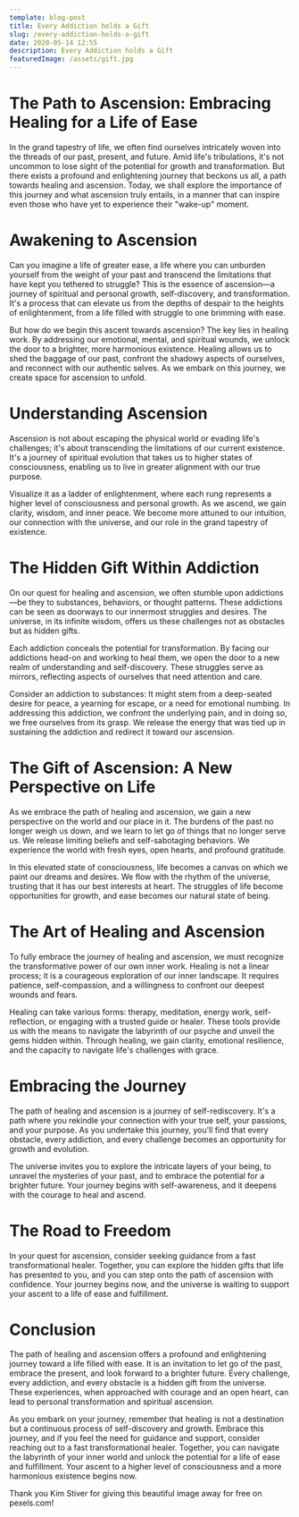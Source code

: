 ```yaml
---
template: blog-post
title: Every Addiction holds a Gift
slug: /every-addiction-holds-a-gift
date: 2020-05-14 12:55
description: Every Addiction holds a Gift
featuredImage: /assets/gift.jpg
---
```


# The Path to Ascension: Embracing Healing for a Life of Ease

In the grand tapestry of life, we often find ourselves intricately woven into the threads of our past, present, and future. Amid life's tribulations, it's not uncommon to lose sight of the potential for growth and transformation. But there exists a profound and enlightening journey that beckons us all, a path towards healing and ascension. Today, we shall explore the importance of this journey and what ascension truly entails, in a manner that can inspire even those who have yet to experience their "wake-up" moment.

# Awakening to Ascension

Can you imagine a life of greater ease, a life where you can unburden yourself from the weight of your past and transcend the limitations that have kept you tethered to struggle? This is the essence of ascension—a journey of spiritual and personal growth, self-discovery, and transformation. It's a process that can elevate us from the depths of despair to the heights of enlightenment, from a life filled with struggle to one brimming with ease.

But how do we begin this ascent towards ascension? The key lies in healing work. By addressing our emotional, mental, and spiritual wounds, we unlock the door to a brighter, more harmonious existence. Healing allows us to shed the baggage of our past, confront the shadowy aspects of ourselves, and reconnect with our authentic selves. As we embark on this journey, we create space for ascension to unfold.

# Understanding Ascension

Ascension is not about escaping the physical world or evading life's challenges; it's about transcending the limitations of our current existence. It's a journey of spiritual evolution that takes us to higher states of consciousness, enabling us to live in greater alignment with our true purpose.

Visualize it as a ladder of enlightenment, where each rung represents a higher level of consciousness and personal growth. As we ascend, we gain clarity, wisdom, and inner peace. We become more attuned to our intuition, our connection with the universe, and our role in the grand tapestry of existence.

# The Hidden Gift Within Addiction

On our quest for healing and ascension, we often stumble upon addictions—be they to substances, behaviors, or thought patterns. These addictions can be seen as doorways to our innermost struggles and desires. The universe, in its infinite wisdom, offers us these challenges not as obstacles but as hidden gifts.

Each addiction conceals the potential for transformation. By facing our addictions head-on and working to heal them, we open the door to a new realm of understanding and self-discovery. These struggles serve as mirrors, reflecting aspects of ourselves that need attention and care.

Consider an addiction to substances: It might stem from a deep-seated desire for peace, a yearning for escape, or a need for emotional numbing. In addressing this addiction, we confront the underlying pain, and in doing so, we free ourselves from its grasp. We release the energy that was tied up in sustaining the addiction and redirect it toward our ascension.

# The Gift of Ascension: A New Perspective on Life

As we embrace the path of healing and ascension, we gain a new perspective on the world and our place in it. The burdens of the past no longer weigh us down, and we learn to let go of things that no longer serve us. We release limiting beliefs and self-sabotaging behaviors. We experience the world with fresh eyes, open hearts, and profound gratitude.

In this elevated state of consciousness, life becomes a canvas on which we paint our dreams and desires. We flow with the rhythm of the universe, trusting that it has our best interests at heart. The struggles of life become opportunities for growth, and ease becomes our natural state of being.

# The Art of Healing and Ascension

To fully embrace the journey of healing and ascension, we must recognize the transformative power of our own inner work. Healing is not a linear process; it is a courageous exploration of our inner landscape. It requires patience, self-compassion, and a willingness to confront our deepest wounds and fears.

Healing can take various forms: therapy, meditation, energy work, self-reflection, or engaging with a trusted guide or healer. These tools provide us with the means to navigate the labyrinth of our psyche and unveil the gems hidden within. Through healing, we gain clarity, emotional resilience, and the capacity to navigate life's challenges with grace.

# Embracing the Journey

The path of healing and ascension is a journey of self-rediscovery. It's a path where you rekindle your connection with your true self, your passions, and your purpose. As you undertake this journey, you'll find that every obstacle, every addiction, and every challenge becomes an opportunity for growth and evolution.

The universe invites you to explore the intricate layers of your being, to unravel the mysteries of your past, and to embrace the potential for a brighter future. Your journey begins with self-awareness, and it deepens with the courage to heal and ascend.

# The Road to Freedom

In your quest for ascension, consider seeking guidance from a fast transformational healer. Together, you can explore the hidden gifts that life has presented to you, and you can step onto the path of ascension with confidence. Your journey begins now, and the universe is waiting to support your ascent to a life of ease and fulfillment.

# Conclusion

The path of healing and ascension offers a profound and enlightening journey toward a life filled with ease. It is an invitation to let go of the past, embrace the present, and look forward to a brighter future. Every challenge, every addiction, and every obstacle is a hidden gift from the universe. These experiences, when approached with courage and an open heart, can lead to personal transformation and spiritual ascension.

As you embark on your journey, remember that healing is not a destination but a continuous process of self-discovery and growth. Embrace this journey, and if you feel the need for guidance and support, consider reaching out to a fast transformational healer. Together, you can navigate the labyrinth of your inner world and unlock the potential for a life of ease and fulfillment. Your ascent to a higher level of consciousness and a more harmonious existence begins now.

Thank you Kim Stiver for giving this beautiful image away for free on pexels.com!